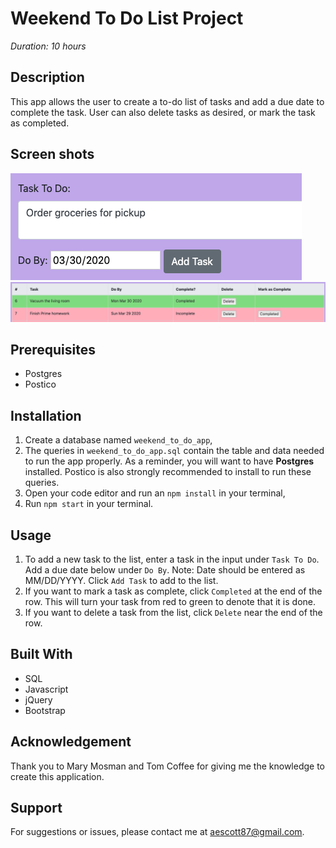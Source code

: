 # Weekend To Do List Project

*Duration: 10 hours*

## Description

This app allows the user to create a to-do list of tasks and add a due date to complete the task. User can also delete tasks as desired, or mark the task as completed.

## Screen shots
![Adding a new task](Task_enter.png)
![Task list](task_list.png)

## Prerequisites
- Postgres
- Postico

## Installation
1. Create a database named `weekend_to_do_app`,
2. The queries in `weekend_to_do_app.sql` contain the table and data needed to run the app properly. As a reminder, you will want to have **Postgres** installed. Postico is also strongly recommended to install to run these queries.
3. Open your code editor and run an `npm install` in your terminal,
4. Run `npm start` in your terminal.

## Usage
1. To add a new task to the list, enter a task in the input under `Task To Do`. Add a due date below under `Do By`. Note: Date should be entered as MM/DD/YYYY. Click `Add Task` to add to the list.
2. If you want to mark a task as complete, click `Completed` at the end of the row. This will turn your task from red to green to denote that it is done.
3. If you want to delete a task from the list, click `Delete` near the end of the row.

## Built With
- SQL
- Javascript
- jQuery
- Bootstrap

## Acknowledgement
Thank you to Mary Mosman and Tom Coffee for giving me the knowledge to create this application.

## Support
For suggestions or issues, please contact me at aescott87@gmail.com.
